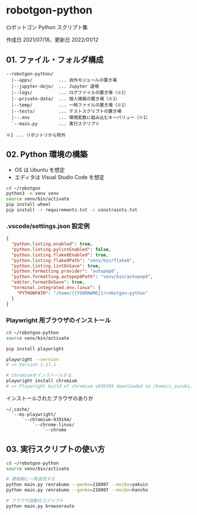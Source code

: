 # robotgon-python

ロボットゴン Python スクリプト集

作成日 2021/07/18、更新日 2022/01/12

## 01. ファイル・フォルダ構成

```text
--robotgon-python/
  |--apps/          ... 自作モジュールの置き場
  |--jupyter-dojo/  ... Jupyter 道場
  |--logs/          ... ログファイルの置き場（※1）
  |--private-data/  ... 個人情報の置き場（※1）
  |--temp/          ... 一時ファイルの置き場（※1）
  |--tests/         ... テストスクリプトの置き場
  |--.env           ... 環境変数に組み込むキーバリュー（※1）
  `--main.py        ... 実行スクリプト

※1 ... リポジトリから除外
```

## 02. Python 環境の構築

- OS は Ubuntu を想定
- エディタは Visual Studio Code を想定

```bash
cd ~/robotgon
python3 -m venv venv
source venv/bin/activate
pip install wheel
pip install -r requirements.txt -c constraints.txt
```

### .vscode/settings.json 設定例

```json
{
  "python.linting.enabled": true,
  "python.linting.pylintEnabled": false,
  "python.linting.flake8Enabled": true,
  "python.linting.flake8Path": "venv/bin/flake8",
  "python.linting.lintOnSave": true,
  "python.formatting.provider": "autopep8",
  "python.formatting.autopep8Path": "venv/bin/autopep8",
  "editor.formatOnSave": true,
  "terminal.integrated.env.linux": {
    "PYTHONPATH": "/home/{{YOURNAME}}/robotgon-python"
  }
}
```

### Playwright 用ブラウザのインストール

```bash
cd ~/robotgon-python
source venv/bin/activate

pip install playwright

playwright --version
# => Version 1.17.1

# Chromiumをインストールする
playwright install chromium
# => Playwright build of chromium v939194 downloaded to /home/i_suzuki/.cache/ms-playwright/chromium-939194
```

インストールされたブラウザのありか

```text
~/.cache/
  `--ms-playwright/
      `--chromium-939194/
          `--chrome-linux/
              `--chrome
```

## 03. 実行スクリプトの使い方

```bash
cd ~/robotgon-python
source venv/bin/activate

# 連絡網に一斉送信する
python main.py renrakumo --genko=210807 --meibo=yakuin
python main.py renrakumo --genko=210807 --meibo=hancho

# ブラウザ自動化スクリプト
python main.py browserauto
```
